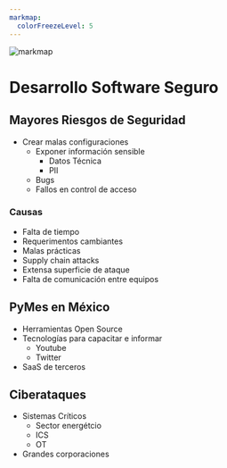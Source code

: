 ```yaml
---
markmap:
  colorFreezeLevel: 5
---
```


![markmap](https://github.com/si727218/Codigo-seguro/assets/71650592/ca6c6ec5-6ff5-4897-8e7d-4f922aa053f9)


# Desarrollo Software Seguro

## Mayores Riesgos de Seguridad
- Crear malas configuraciones
  - Exponer información sensible 
    - Datos Técnica
    - PII 
  - Bugs
  - Fallos en control de acceso
### Causas
- Falta de tiempo
- Requerimentos cambiantes 
- Malas prácticas
- Supply chain attacks 
- Extensa superficie de ataque
- Falta de comunicación entre equipos

## PyMes en México
- Herramientas Open Source
- Tecnologías para capacitar e informar
  - Youtube
  - Twitter 
- SaaS de terceros

## Ciberataques 
- Sistemas Críticos
  - Sector energétcio
  - ICS
  - OT
- Grandes corporaciones
